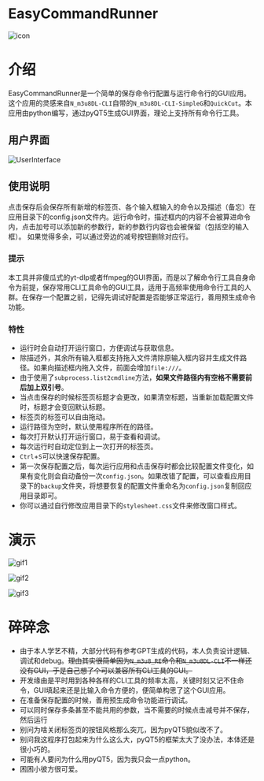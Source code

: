 # EasyCommandRunner
![icon](https://raw.githubusercontent.com/stota1320/EasyCommandRunner/main/pic/SleepyKanata.jpg)

# 介绍

EasyCommandRunner是一个简单的保存命令行配置与运行命令行的GUI应用。这个应用的灵感来自`N_m3u8DL-CLI`自带的`N_m3u8DL-CLI-SimpleG`和`QuickCut`。本应用由python编写，通过pyQT5生成GUI界面，理论上支持所有命令行工具。

## 用户界面

![UserInterface](https://raw.githubusercontent.com/stota1320/EasyCommandRunner/main/pic/Snipaste_2024-01-26_16-42-11.png)


## 使用说明
点击保存后会保存所有新增的标签页、各个输入框输入的命令以及描述（备忘）在应用目录下的config.json文件内。运行命令时，描述框内的内容不会被算进命令内，点击加号可以添加新的参数行，新的参数行内容也会被保留（包括空的输入框）。
如果觉得多余，可以通过旁边的减号按钮删除对应行。

### 提示
本工具并非傻瓜式的yt-dlp或者ffmpeg的GUI界面，而是以了解命令行工具自身命令为前提，保存常用CLI工具命令的GUI工具，适用于高频率使用命令行工具的人群。在保存一个配置之前，记得先调试好配置是否能够正常运行，善用预生成命令功能。

### 特性
* 运行时会自动打开运行窗口，方便调试与获取信息。
* 除描述外，其余所有输入框都支持拖入文件清除原输入框内容并生成文件路径。如果向描述框内拖入文件，前面会增加`file:///`。
* 由于使用了`subprocess.list2cmdline`方法，**如果文件路径内有空格不需要前后加上双引号**。
* 当点击保存的时候标签页标题才会更改，如果清空标题，当重新加载配置文件时，标题才会变回默认标题。
* 标签页的标签可以自由拖动。
* 运行路径为空时，默认使用程序所在的路径。
* 每次打开默认打开运行窗口，易于查看和调试。
* 每次运行时自动定位到上一次打开的标签页。
* `Ctrl`+`S`可以快速保存配置。
* 第一次保存配置之后，每次运行应用和点击保存时都会比较配置文件变化，如果有变化则会自动备份一次`config.json`。如果改错了配置，可以查看应用目录下的`backup`文件夹，将想要恢复的配置文件重命名为`config.json`复制回应用目录即可。
* 你可以通过自行修改应用目录下的`stylesheet.css`文件来修改窗口样式。
# 演示
![gif1](https://raw.githubusercontent.com/stota1320/EasyCommandRunner/main/pic/2024.01.26-165839.gif)

![gif2](https://raw.githubusercontent.com/stota1320/EasyCommandRunner/main/pic/2024-01-26_17-10-23.gif)

![gif3](https://raw.githubusercontent.com/stota1320/EasyCommandRunner/main/pic/2024-01-26_17-12-23.gif)


# 碎碎念
* 由于本人学艺不精，大部分代码有参考GPT生成的代码，本人负责设计逻辑、调试和debug。~~理由其实很简单因为`N_m3u8_RE`命令和`N_m3u8DL-CLI`不一样还没有GUI，于是自己想了个可以兼容所有CLI工具的GUI。~~
* 开发缘由是平时用到各种各样的CLI工具的频率太高，关键时刻又记不住命令，GUI填起来还是比输入命令方便的，便简单构思了这个GUI应用。
* 在准备保存配置的时候，善用预生成命令功能进行调试。
* 可以同时保存多条甚至不能共用的参数，当不需要的时候点击减号并不保存，然后运行
* 别问为啥关闭标签页的按钮风格那么突兀，因为pyQT5貌似改不了。
* 别问我这程序打包起来为什么这么大，pyQT5的框架太大了没办法，本体还是很小巧的。
* 可能有人要问为什么用pyQT5，因为我只会一点python。
* 困困小彼方很可爱。
